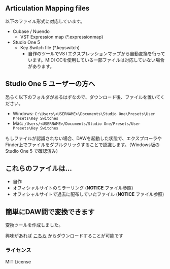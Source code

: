 ## Articulation Mapping files 

以下のファイル形式に対応しています。

- Cubase / Nuendo
    - VST Expression map (*.expressionmap)
- Studio One 5
    - Key Switch file (*.keyswitch)
        - 自作のツールでVSTエクスプレッションマップから自動変換を行っています。MIDI CCを使用している一部ファイルは対応していない場合があります。

## Studio One 5 ユーザーの方へ

恐らく以下のフォルダがあるはずなので、ダウンロード後、ファイルを置いてください。

- Windows: `C:\Users\<USERNAME>\Documents\Studio One\Presets\User Presets\Key Switches`
- Mac: `/Users/<USERNAME>/Documents/Studio One/Presets/User Presets\Key Switches`

もしファイルが認識されない場合、DAWを起動した状態で、エクスプローラやFinder上でファイルをダブルクリックすることで認識します。（Windows版のStudio One 5 で確認済み）

## これらのファイルは...

- 自作
- オフィシャルサイトのミラーリング (**NOTICE** ファイル参照)
- オフィシャルサイトで過去に配布していたファイル (**NOTICE** ファイル参照)

    

## 簡単にDAW間で変換できます

変換ツールを作成しました。

興味があれば [こちら](https://github.com/r-koubou/ArticulationUtility) からダウンロードすることが可能です

### ライセンス

MIT License